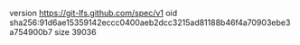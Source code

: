 version https://git-lfs.github.com/spec/v1
oid sha256:91d6ae15359142eccc0400aeb2dcc3215ad81188b46f4a70903ebe3a754900b7
size 39036

